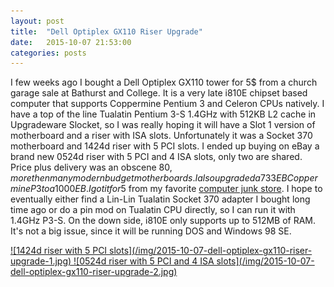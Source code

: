 ```yaml
---
layout: post
title:  "Dell Optiplex GX110 Riser Upgrade"
date:   2015-10-07 21:53:00
categories: posts
---
```


I few weeks ago I bought a Dell Optiplex GX110 tower for 5$ from a church garage sale at Bathurst and College.
It is a very late i810E chipset based computer that supports Coppermine Pentium 3 and Celeron CPUs natively.
I have a top of the line Tualatin Pentium 3-S 1.4GHz with 512KB L2 cache in Upgradeware Slocket, so I was really hoping it will have a Slot 1 version of motherboard and a riser with ISA slots.
Unfortunately it was a Socket 370 motherboard and 1424d riser with 5 PCI slots.
I ended up buying on eBay a brand new 0524d riser with 5 PCI and 4 ISA slots, only two are shared.
Price plus delivery was an obscene 80$, more then many modern budget motherboards.
I also upgraded a 733EB Coppermine P3 to a 1000EB.
I got it for 5$ from my favorite [computer junk store](https://aboveallelectronicsurplus.wordpress.com/).
I hope to eventually either find a Lin-Lin Tualatin Socket 370 adapter I bought long time ago or do a pin mod on Tualatin CPU directly, so I can run it with 1.4GHz P3-S.
On the down side, i810E only supports up to 512MB of RAM. It's not a big issue, since it will be running DOS and Windows 98 SE.

<a href="/img/2015-10-07-dell-optiplex-gx110-riser-upgrade-1-full.jpg">
![1424d riser with 5 PCI slots](/img/2015-10-07-dell-optiplex-gx110-riser-upgrade-1.jpg)
</a>

<a href="/img/2015-10-07-dell-optiplex-gx110-riser-upgrade-2-full.jpg">
![0524d riser with 5 PCI and 4 ISA slots](/img/2015-10-07-dell-optiplex-gx110-riser-upgrade-2.jpg)
</a>

